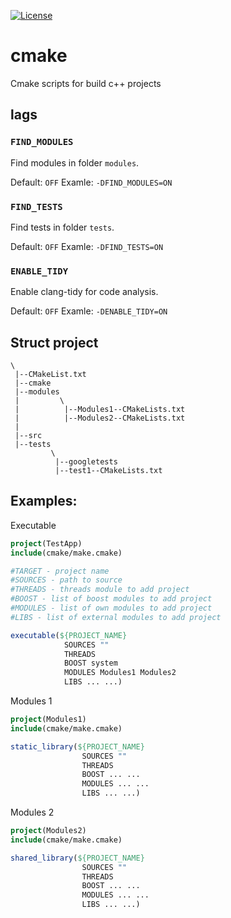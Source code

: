 [![License][license-image]][license-url]
# cmake
Cmake scripts for build c++ projects

## lags

### `FIND_MODULES`
Find modules in folder `modules`.

Default: `OFF`
Examle: `-DFIND_MODULES=ON`

### `FIND_TESTS`
Find tests in folder `tests`.

Default: `OFF`
Examle: `-DFIND_TESTS=ON`

### `ENABLE_TIDY`
Enable clang-tidy for code analysis.

Default: `OFF`
Examle: `-DENABLE_TIDY=ON`

## Struct project
```
\
 |--CMakeList.txt
 |--cmake
 |--modules
 |         \ 
 |          |--Modules1--CMakeLists.txt
 |          |--Modules2--CMakeLists.txt
 |
 |--src
 |--tests
         \
          |--googletests
          |--test1--CMakeLists.txt
```

## Examples:
Executable
```cmake
project(TestApp)
include(cmake/make.cmake)

#TARGET - project name
#SOURCES - path to source
#THREADS - threads module to add project
#BOOST - list of boost modules to add project
#MODULES - list of own modules to add project
#LIBS - list of external modules to add project

executable(${PROJECT_NAME}
            SOURCES ""
            THREADS
            BOOST system
            MODULES Modules1 Modules2
            LIBS ... ...)
```

Modules 1
```cmake
project(Modules1)
include(cmake/make.cmake)

static_library(${PROJECT_NAME}
                SOURCES ""
                THREADS
                BOOST ... ...
                MODULES ... ...
                LIBS ... ...)
```

Modules 2
```cmake
project(Modules2)
include(cmake/make.cmake)

shared_library(${PROJECT_NAME} 
                SOURCES ""
                THREADS
                BOOST ... ...
                MODULES ... ...
                LIBS ... ...)
```

[license-image]: https://img.shields.io/badge/License-Apache%202.0-blue.svg
[license-url]: LICENSE
